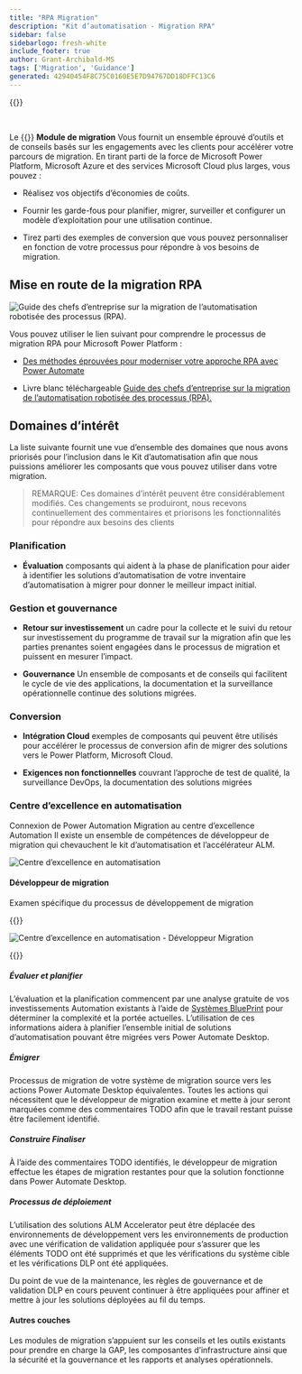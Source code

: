 ```yaml
---
title: "RPA Migration"
description: "Kit d’automatisation - Migration RPA"
sidebar: false
sidebarlogo: fresh-white
include_footer: true
author: Grant-Archibald-MS
tags: ['Migration', 'Guidance']
generated: 42940454F8C75C0160E5E7D94767DD18DFFC13C6
---
```


{{<toc>}}

<br/>

Le {{<product-name>}} **Module de migration** Vous fournit un ensemble éprouvé d’outils et de conseils basés sur les engagements avec les clients pour accélérer votre parcours de migration. En tirant parti de la force de Microsoft Power Platform, Microsoft Azure et des services Microsoft Cloud plus larges, vous pouvez :

- Réalisez vos objectifs d’économies de coûts.

- Fournir les garde-fous pour planifier, migrer, surveiller et configurer un modèle d’exploitation pour une utilisation continue.

- Tirez parti des exemples de conversion que vous pouvez personnaliser en fonction de votre processus pour répondre à vos besoins de migration.

## Mise en route de la migration RPA

![Guide des chefs d’entreprise sur la migration de l’automatisation robotisée des processus (RPA).](https://msflowblogscdn.azureedge.net/wp-content/uploads/2022/01/RPAWhitepaper_Img-241x300.png)

Vous pouvez utiliser le lien suivant pour comprendre le processus de migration RPA pour Microsoft Power Platform :

- [Des méthodes éprouvées pour moderniser votre approche RPA avec Power Automate](https://powerautomate.microsoft.com/blog/proven-methods-to-modernize-your-rpa-approach-with-power-automate/)

- Livre blanc téléchargeable [Guide des chefs d’entreprise sur la migration de l’automatisation robotisée des processus (RPA).](https://aka.ms/PAD/RPAMigrationWhitepaper)

## Domaines d’intérêt

La liste suivante fournit une vue d’ensemble des domaines que nous avons priorisés pour l’inclusion dans le Kit d’automatisation afin que nous puissions améliorer les composants que vous pouvez utiliser dans votre migration.

> REMARQUE: Ces domaines d’intérêt peuvent être considérablement modifiés. Ces changements se produiront, nous recevons continuellement des commentaires et priorisons les fonctionnalités pour répondre aux besoins des clients

### Planification

- **Évaluation** composants qui aident à la phase de planification pour aider à identifier les solutions d’automatisation de votre inventaire d’automatisation à migrer pour donner le meilleur impact initial.

### Gestion et gouvernance

- **Retour sur investissement** un cadre pour la collecte et le suivi du retour sur investissement du programme de travail sur la migration afin que les parties prenantes soient engagées dans le processus de migration et puissent en mesurer l’impact.

- **Gouvernance** Un ensemble de composants et de conseils qui facilitent le cycle de vie des applications, la documentation et la surveillance opérationnelle continue des solutions migrées.

### Conversion

- **Intégration Cloud** exemples de composants qui peuvent être utilisés pour accélérer le processus de conversion afin de migrer des solutions vers le Power Platform, Microsoft Cloud.

- **Exigences non fonctionnelles** couvrant l’approche de test de qualité, la surveillance DevOps, la documentation des solutions migrées

### Centre d’excellence en automatisation

Connexion de Power Automation Migration au centre d’excellence Automation Il existe un ensemble de compétences de développeur de migration qui chevauchent le kit d’automatisation et l’accélérateur ALM.

![Centre d’excellence en automatisation](/images/illustrations/automation-kit-migration.svg)

#### Développeur de migration

Examen spécifique du processus de développement de migration

{{<border>}}

![Centre d’excellence en automatisation - Développeur Migration](/images/illustrations/automation-kit-migration-developer.svg)

{{</border>}}

##### Évaluer et planifier

L’évaluation et la planification commencent par une analyse gratuite de vos investissements Automation existants à l’aide de [Systèmes BluePrint](https://www.blueprintsys.com/) pour déterminer la complexité et la portée actuelles. L’utilisation de ces informations aidera à planifier l’ensemble initial de solutions d’automatisation pouvant être migrées vers Power Automate Desktop.

##### Émigrer

Processus de migration de votre système de migration source vers les actions Power Automate Desktop équivalentes. Toutes les actions qui nécessitent que le développeur de migration examine et mette à jour seront marquées comme des commentaires TODO afin que le travail restant puisse être facilement identifié.

##### Construire Finaliser

À l’aide des commentaires TODO identifiés, le développeur de migration effectue les étapes de migration restantes pour que la solution fonctionne dans Power Automate Desktop.

##### Processus de déploiement

L’utilisation des solutions ALM Accelerator peut être déplacée des environnements de développement vers les environnements de production avec une vérification de validation appliquée pour s’assurer que les éléments TODO ont été supprimés et que les vérifications du système cible et les vérifications DLP ont été appliquées.

Du point de vue de la maintenance, les règles de gouvernance et de validation DLP en cours peuvent continuer à être appliquées pour affiner et mettre à jour les solutions déployées au fil du temps.

#### Autres couches

Les modules de migration s’appuient sur les conseils et les outils existants pour prendre en charge la GAP, les composantes d’infrastructure ainsi que la sécurité et la gouvernance et les rapports et analyses opérationnels.
